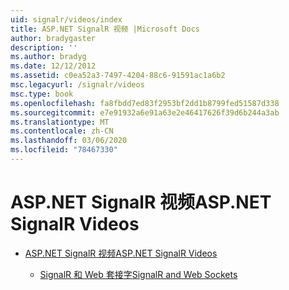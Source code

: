 ```yaml
---
uid: signalr/videos/index
title: ASP.NET SignalR 视频 |Microsoft Docs
author: bradygaster
description: ''
ms.author: bradyg
ms.date: 12/12/2012
ms.assetid: c0ea52a3-7497-4204-88c6-91591ac1a6b2
msc.legacyurl: /signalr/videos
msc.type: book
ms.openlocfilehash: fa8fbdd7ed83f2953bf2dd1b8799fed51587d338
ms.sourcegitcommit: e7e91932a6e91a63e2e46417626f39d6b244a3ab
ms.translationtype: MT
ms.contentlocale: zh-CN
ms.lasthandoff: 03/06/2020
ms.locfileid: "78467330"
---
```

# <a name="aspnet-signalr-videos"></a><span data-ttu-id="bdda3-102">ASP.NET SignalR 视频</span><span class="sxs-lookup"><span data-stu-id="bdda3-102">ASP.NET SignalR Videos</span></span>

- [<span data-ttu-id="bdda3-103">ASP.NET SignalR 视频</span><span class="sxs-lookup"><span data-stu-id="bdda3-103">ASP.NET SignalR Videos</span></span>](getting-started/index.md)

    - [<span data-ttu-id="bdda3-104">SignalR 和 Web 套接字</span><span class="sxs-lookup"><span data-stu-id="bdda3-104">SignalR and Web Sockets</span></span>](getting-started/signalr-and-web-sockets.md)
